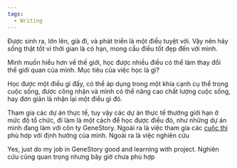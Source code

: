 ```yaml
---
tags:
  - Writing
---
```

Được sinh ra, lớn lên, già đi, và phát triển là một điều tuyệt vời. Vậy nên hãy sống thật tốt vì thời gian là có hạn, mong cầu điều tốt đẹp đến với mình.

Mình muốn hiểu hơn về thế giới, học được nhiều điều có thể làm thay đổi thế giới quan của mình. Mục tiêu của việc học là gì?

Học được một điều gì đấy, có thể áp dụng trong một khía cạnh cụ thể trong cuộc sống, được công nhận và mình có thể nâng cao chất lượng cuộc sống, hay đơn giản là nhận lại một điều gì đó.

Tham gia các dự án thực tế, tuy vậy các dự án thực tế thường giới hạn ở mức độ tổ chức, đi làm là một cách để học được điều đó, như những dự án mình đang làm với côn ty GeneStory. Ngoài ra là việc tham gia các [cuộc thi](Competition.md) phù hơp với định hướng của mình. Ngoài ra là việc nghiên cứu 

Yes, just do my job in GeneStory good and learning with project. Nghiên cứu cũng quan trọng nhưng bây giờ chưa phù hợp